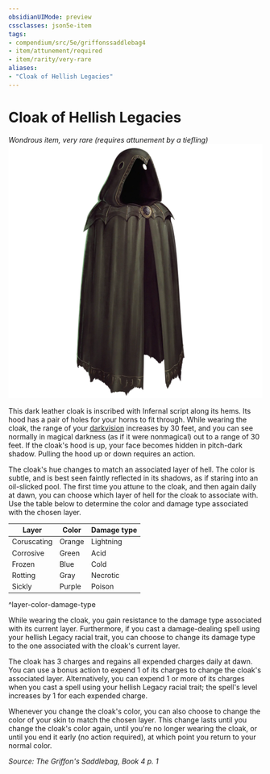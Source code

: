 ```yaml
---
obsidianUIMode: preview
cssclasses: json5e-item
tags:
- compendium/src/5e/griffonssaddlebag4
- item/attunement/required
- item/rarity/very-rare
aliases: 
- "Cloak of Hellish Legacies"
---
```

# Cloak of Hellish Legacies
*Wondrous item, very rare (requires attunement by a tiefling)*  
![](https://raw.githubusercontent.com/TheGiddyLimit/homebrew-img/main/img/GriffonsSaddlebag4/Items/Cloak-of-Hellish-Legacies.webp#right)  


This dark leather cloak is inscribed with Infernal script along its hems. Its hood has a pair of holes for your horns to fit through. While wearing the cloak, the range of your [darkvision](/compendium/rules/senses.md#Darkvision) increases by 30 feet, and you can see normally in magical darkness (as if it were nonmagical) out to a range of 30 feet. If the cloak's hood is up, your face becomes hidden in pitch-dark shadow. Pulling the hood up or down requires an action.

The cloak's hue changes to match an associated layer of hell. The color is subtle, and is best seen faintly reflected in its shadows, as if staring into an oil-slicked pool. The first time you attune to the cloak, and then again daily at dawn, you can choose which layer of hell for the cloak to associate with. Use the table below to determine the color and damage type associated with the chosen layer.

| Layer | Color | Damage type |
|-------|-------|-------------|
| Coruscating | Orange | Lightning |
| Corrosive | Green | Acid |
| Frozen | Blue | Cold |
| Rotting | Gray | Necrotic |
| Sickly | Purple | Poison |
^layer-color-damage-type

While wearing the cloak, you gain resistance to the damage type associated with its current layer. Furthermore, if you cast a damage-dealing spell using your hellish Legacy racial trait, you can choose to change its damage type to the one associated with the cloak's current layer.

The cloak has 3 charges and regains all expended charges daily at dawn. You can use a bonus action to expend 1 of its charges to change the cloak's associated layer. Alternatively, you can expend 1 or more of its charges when you cast a spell using your hellish Legacy racial trait; the spell's level increases by 1 for each expended charge.

Whenever you change the cloak's color, you can also choose to change the color of your skin to match the chosen layer. This change lasts until you change the cloak's color again, until you're no longer wearing the cloak, or until you end it early (no action required), at which point you return to your normal color.

*Source: The Griffon's Saddlebag, Book 4 p. 1*